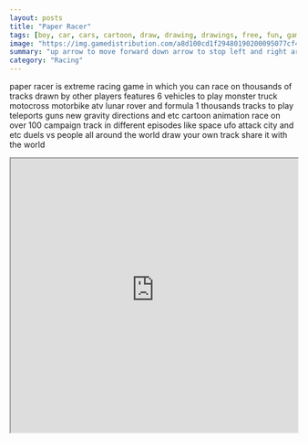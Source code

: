 ```yaml
---
layout: posts
title: "Paper Racer"
tags: [boy, car, cars, cartoon, draw, drawing, drawings, free, fun, games, monster, moto, motorbike, motorcycle, player, race, stick, truck, free, online, games, oyna, game, free, games, play, play, games]
image: "https://img.gamedistribution.com/a8d100cd1f29480190200095077cf407-1280x720.jpeg"
summary: "up arrow to move forward down arrow to stop left and right arrow to tilt z or space bar to turn around  free online games oyna game free games play play games"
category: "Racing"
---
```


paper racer is extreme racing game in which you can race on thousands of tracks drawn by other players features 6 vehicles to play monster truck motocross motorbike atv lunar rover and formula 1 thousands tracks to play teleports guns new gravity directions and etc cartoon animation race on over 100 campaign track in different episodes like space ufo attack city and etc duels vs people all around the world draw your own track share it with the world

<iframe width="100%" height="480px;" src="https://html5.gamedistribution.com/a8d100cd1f29480190200095077cf407/"></iframe>